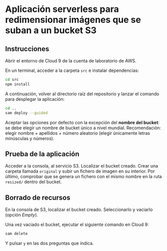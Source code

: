 # Aplicación serverless para redimensionar imágenes que se suban a un bucket S3

## Instrucciones
Abrir el entorno de Cloud 9 de la cuenta de laboratorio de AWS.

En un terminal, acceder a la carpeta `src` e instalar dependencias:
```bash
cd src
npm install
```

A continuación, volver al directorio raíz del repositorio y lanzar el comando para desplegar la aplicación:
```bash
cd ..
sam deploy --guided
```

Aceptar las opciones por defecto con la excepción del __nombre del bucket__: se debe elegir un nombre de bucket único a nivel mundial. Recomendación: elegir nombre + apellidos + número aleatorio (elegir únicamente letras minúsculas y números).

## Prueba de la aplicación
Acceder a la consola, al servicio S3. Localizar el bucket creado. Crear una carpeta llamada `original` y subir un fichero de imagen en su interior. Por último, comprobar que se genera un fichero con el mismo nombre en la ruta `resized/` dentro del bucket.

## Borrado de recursos
En la consola de S3, localizar el bucket creado. Seleccionarlo y vaciarlo (opción _Empty_).

Una vez vaciado el bucket, ejecutar el siguiente comando en Cloud 9:
```bash
sam delete
```

Y pulsar `y` en las dos preguntas que indica.
